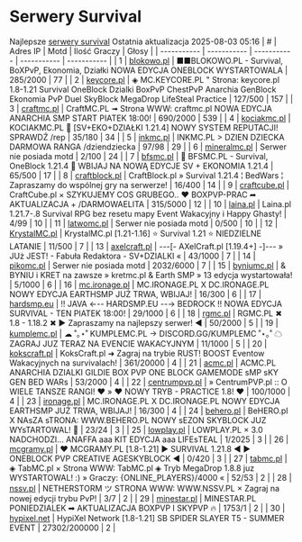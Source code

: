 
# Serwery Survival
Najlepsze [serwery survival](https://mcserwery.pl/serwery/minecraft/tryb/Survival)
Ostatnia aktualizacja 2025-08-03 05:16
| # | Adres IP | Motd | Ilość Graczy | Głosy |
| ----------- | ----------- | ----------- | ----------- | ----------- |
| 1 | 	[blokowo.pl](https://mcserwery.pl/serwery/minecraft/98/) | ■■BLOKOWO.PL - Survival, BoXPvP, Ekonomia, Działki NOWA EDYCJA ONEBLOCK WYSTARTOWALA | 285/2000 | 77 |
| 2 | 	[keycore.pl](https://mcserwery.pl/serwery/minecraft/252/) | ◈ MC.KEYCORE.PL " Strona: keycore.pl 1.8-1.21 Survival OneBlock Dzialki BoxPvP ChestPvP Anarchia GenBlock Ekonomia PvP Duel SkyBlock MegaDrop LifeSteal Practice | 127/500 | 157 |
| 3 | 	[craftmc.pl](https://mcserwery.pl/serwery/minecraft/87/) | CraftMC.PL ➟ Strona WWW: craftmc.pl NOWA EDYCJA ANARCHIA SMP START PIATEK 18:00! | 690/2000 | 539 |
| 4 | 	[kociakmc.pl](https://mcserwery.pl/serwery/minecraft/213/) | KOCIAKMC.PL 🚀 [SV+EKO+DZIAŁKI 1.21.4] NOWY SYSTEM REPUTACJI! SPRAWDŹ /rep | 35/180 | 34 |
| 5 | 	[inkmc.pl](https://mcserwery.pl/serwery/minecraft/15/) | INKMC.PL > DZIEN DZIECKA DARMOWA RANGA /dziendziecka | 97/98 | 29 |
| 6 | 	[mineralmc.pl](https://mcserwery.pl/serwery/minecraft/603/) | Serwer nie posiada motd | 2/100 | 24 |
| 7 | 	[bfsmc.pl](https://mcserwery.pl/serwery/minecraft/2/) | 🔪 BFSMC.PL - Survival, OneBlock 1.21.4 🔪 WBIJAJ NA NOWĄ EDYCJE SV + EKONOMIA 1.21.4 | 65/500 | 17 |
| 8 | 	[craftblock.pl](https://mcserwery.pl/serwery/minecraft/280/) | CraftBlock.pl » Survival 1.21.4 ¦ BedWars ¦ Zapraszamy do wspólnej gry na serwerze! | 16/400 | 14 |
| 9 | 	[craftcube.pl](https://mcserwery.pl/serwery/minecraft/196/) | CraftCube.pl × SZYKUJEMY COS GRUBEGO.. ♥  BOXPVP-PRAC ➦ AKTUALIZACJA + /DARMOWAELITA | 315/5000 | 12 |
| 10 | 	[laina.pl](https://mcserwery.pl/serwery/minecraft/165/) | Laina.pl 1.21.7-.8 Survival RPG bez resetu mapy Event Wakacyjny i Happy Ghasty! | 4/99 | 10 |
| 11 | 	[latwomc.pl](https://mcserwery.pl/serwery/minecraft/1013/) | Serwer nie posiada motd | 0/500 | 10 |
| 12 | 	[KrystalMC.pl](https://mcserwery.pl/serwery/minecraft/202/) | KrystalMC.pl [1.21-1.16] ⭐ Survival 1.21 ⭐ NIEDZIELNE LATANIE | 11/500 | 7 |
| 13 | 	[axelcraft.pl](https://mcserwery.pl/serwery/minecraft/223/) | ---[- AXelCraft.pl [1.19.4+] -]--- » JUż JEST! - Fabuła Redaktora - SV+DZIALKI « | 43/1000 | 7 |
| 14 | 	[pikomc.pl](https://mcserwery.pl/serwery/minecraft/944/) | Serwer nie posiada motd | 2032/6000 | 7 |
| 15 | 	[byniumc.pl](https://mcserwery.pl/serwery/minecraft/157/) | & BYNIU i KRET na zawsze » kretmc.pl & Earth SMP » 13 edycja wystartowała! | 5/1000 | 6 |
| 16 | 	[mc.ironage.pl](https://mcserwery.pl/serwery/minecraft/275/) | MC.IRONAGE.PL X DC.IRONAGE.PL  NOWY EDYCJA EARTHSMP JUŻ TRWA, WBIJAJ! | 16/300 | 6 |
| 17 | 	[hardsmp.eu](https://mcserwery.pl/serwery/minecraft/621/) | !! JAVA ←-- HARDSMP.EU --→ BEDROCK !! NOWA EDYCJA SURVIVAL - TEN PIATEK 18:00! | 29/1000 | 6 |
| 18 | 	[rgmc.pl](https://mcserwery.pl/serwery/minecraft/34/) | RGMC.PL ✖ 1.8 - 1.18.2 ✖ ► Zapraszamy na najlepszy serwer! ◄ | 50/2000 | 5 |
| 19 | 	[kumplemc.pl](https://mcserwery.pl/serwery/minecraft/421/) | ☁ ˚｡⋆˚ KUMPLEMC.PL → DISCORD.GG/KUMPLEMC  ˚⋆｡˚ ☁  ZAGRAJ JUZ TERAZ NA EVENCIE WAKACYJNYM | 11/1000 | 5 |
| 20 | 	[kokscraft.pl](https://mcserwery.pl/serwery/minecraft/1/) | KoksCraft.pl ➜ Zagraj na trybie RUST! BOOST Eventow Wakacyjnych na survivalach! | 361/20000 | 4 |
| 21 | 	[acmc.pl](https://mcserwery.pl/serwery/minecraft/220/) |  ACMC.PL ANARCHIA DZIALKI GILDIE BOX PVP  ONE BLOCK GAMEMODE sMP sKY GEN BED WARs | 53/2000 | 4 |
| 22 | 	[centrumpvp.pl](https://mcserwery.pl/serwery/minecraft/332/) | » CentrumPVP.pl :: O WIELE TANSZE RANGI! ❤ » ❤ NOWY TRYB - PRACTICE 1.8! ❤ | 100/1000 | 4 |
| 23 | 	[ironage.pl](https://mcserwery.pl/serwery/minecraft/741/) | MC.IRONAGE.PL X DC.IRONAGE.PL  NOWY EDYCJA EARTHSMP JUŻ TRWA, WBIJAJ! | 16/300 | 4 |
| 24 | 	[behero.pl](https://mcserwery.pl/serwery/minecraft/117/) | BeHERO.pl X NAsZA sTRONA: WWW.BEHERO.PL  NOWY sEZON SKYBLOCK JUZ WYsTARTOWAL! 🚀 | 23/24 | 3 |
| 25 | 	[lowplay.pl](https://mcserwery.pl/serwery/minecraft/378/) | LOWPLAY.PL × 3.0 NADCHODZI... ANAFFA aaa KIT EDYCJA aaa LIFEѕTEAL | 1/2025 | 3 |
| 26 | 	[mcgramy.pl](https://mcserwery.pl/serwery/minecraft/197/) | ❤ MCGRAMY.PL [1.8-1.21] ▶ SURVIVAL 1.21.8 ◀ ▶ ONEBLOCK  PVP  CREATIVE  AGESKYBLOCK ◀ | 0/420 | 3 |
| 27 | 	[tabmc.pl](https://mcserwery.pl/serwery/minecraft/3/) | ◈ TabMC.pl × Strona WWW: TabMC.pl  ◈ Tryb MegaDrop 1.8.8 juz WYSTARTOWAL! :) » Graczy: {ONLINE_PLAYERS}/4000 « | 52/53 | 2 |
| 28 | 	[nssv.pl](https://mcserwery.pl/serwery/minecraft/4/) | NETHERSTORM ツ STRONA WWW: WWW.NSSV.PL  × Zagraj na nowej edycji trybu PvP! | 3/7 | 2 |
| 29 | 	[minestar.pl](https://mcserwery.pl/serwery/minecraft/23/) | MINESTAR.PL PONIEDZIALEK ➡ AKTUALIZACJA BOXPVP I SKYPVP 🔥 | 1753/1 | 2 |
| 30 | 	[hypixel.net](https://mcserwery.pl/serwery/minecraft/33/) | HypiXel Network [1.8-1.21] SB SPIDER SLAYER T5 - SUMMER EVENT | 27302/200000 | 2 |
